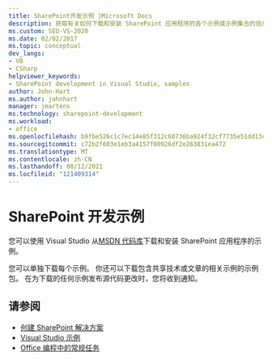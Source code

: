 ```yaml
---
title: SharePoint开发示例 |Microsoft Docs
description: 获取有关如何下载和安装 SharePoint 应用程序的各个示例或示例集合的信息。
ms.custom: SEO-VS-2020
ms.date: 02/02/2017
ms.topic: conceptual
dev_langs:
- VB
- CSharp
helpviewer_keywords:
- SharePoint development in Visual Studio, samples
author: John-Hart
ms.author: johnhart
manager: jmartens
ms.technology: sharepoint-development
ms.workload:
- office
ms.openlocfilehash: b9fbe526c1c7ec14e85f312c60736ba924f32cf7735e51dd13ce979149d0689a
ms.sourcegitcommit: c72b2f603e1eb3a4157f00926df2e263831ea472
ms.translationtype: MT
ms.contentlocale: zh-CN
ms.lasthandoff: 08/12/2021
ms.locfileid: "121409314"
---
```

# <a name="sharepoint-development-samples"></a>SharePoint 开发示例
  您可以使用 Visual Studio 从[MSDN 代码库](https://code.msdn.microsoft.com/)下载和安装 SharePoint 应用程序的示例。

 您可以单独下载每个示例。 你还可以下载包含共享技术或文章的相关示例的示例包。 在为下载的任何示例发布源代码更改时，您将收到通知。

## <a name="see-also"></a>请参阅
- [创建 SharePoint 解决方案](../sharepoint/create-sharepoint-solutions.md)
- [Visual Studio 示例](https://code.msdn.microsoft.com/vstudio)
- [Office 编程中的常规任务](../vsto/common-tasks-in-office-programming.md)
